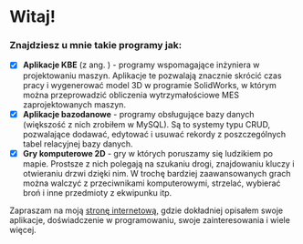 # Witaj!

### Znajdziesz u mnie takie programy jak:

 - [x] **Aplikacje KBE** (z ang. ) - programy wspomagające inżyniera w projektowaniu maszyn. Aplikacje te pozwalają znacznie skrócić czas pracy i wygenerować model 3D w programie SolidWorks, w którym można przeprowadzić obliczenia wytrzymałościowe MES zaprojektowanych maszyn. 
 - [x] **Aplikacje bazodanowe** - programy obsługujące bazy danych (większość z nich zrobiłem w MySQL).  Są to systemy typu CRUD, pozwalające dodawać, edytować i usuwać rekordy z poszczególnych tabel relacyjnej bazy danych.
 - [x] **Gry komputerowe 2D** - gry w których poruszamy się ludzikiem po mapie. Prostsze z nich polegają na szukaniu drogi, znajdowaniu kluczy i otwieraniu drzwi dzięki nim. W trochę bardziej zaawansowanych grach można walczyć z przeciwnikami komputerowymi, strzelać, wybierać broń i inne przedmioty z ekwipunku itp.

Zapraszam na moją [stronę internetową,](www.google.pl) gdzie dokładniej opisałem swoje aplikacje, doświadczenie w programowaniu, swoje zainteresowania i wiele więcej.
